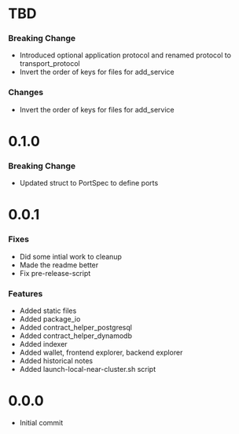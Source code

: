 # TBD

### Breaking Change
- Introduced optional application protocol and renamed protocol to transport_protocol
- Invert the order of keys for files for add_service

### Changes
- Invert the order of keys for files for add_service


# 0.1.0

### Breaking Change
- Updated struct to PortSpec to define ports

# 0.0.1

### Fixes
- Did some intial work to cleanup
- Made the readme better
- Fix pre-release-script

### Features
- Added static files
- Added package_io
- Added contract_helper_postgresql
- Added contract_helper_dynamodb
- Added indexer
- Added wallet, frontend explorer, backend explorer
- Added historical notes
- Added launch-local-near-cluster.sh script

# 0.0.0
- Initial commit

